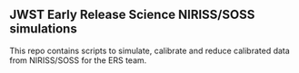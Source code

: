 JWST Early Release Science NIRISS/SOSS simulations
--------------------------------------------------

This repo contains scripts to simulate, calibrate and reduce calibrated data from NIRISS/SOSS for the ERS team.
